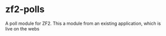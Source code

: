 zf2-polls
=========

A poll module for ZF2. This a module from an existing application, which is live on the webs 
